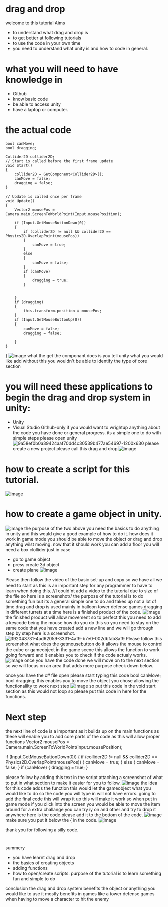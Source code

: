 # drag and drop 
welcome to this tutorial
Aims
* to understand what drag and drop is 
* to get better at following tutorials
* to use the code in your own time
* you need to understand what unity is and how to code in general.
# what you will need to have knowledge in
* Github
* know basic code
* be able to access unity 
* have a laptop or computer.
# the actual code 
    bool canMove;
    bool dragging;

    Collider2D collider2D;
    // Start is called before the first frame update
    void Start()
    {
        collider2D = GetComponent<Collider2D>();
        canMove = false;
        dragging = false;
    }

    // Update is called once per frame
    void Update()
    {
        Vector2 mousePos = Camera.main.ScreenToWorldPoint(Input.mousePosition);

        if (Input.GetMouseButtonDown(0))
        {
            if (collider2D != null && collider2D == Physics2D.OverlapPoint(mousePos))
            {
                canMove = true;
            }
            else
            {
                canMove = false;
            }
            if (canMove)
            {
                dragging = true;
            }


        }
        if (dragging)
        {
            this.transform.position = mousePos;
        }
        if (Input.GetMouseButtonUp(0))
        {
            canMove = false;
            dragging = false;

        }
    }
} 
![image](https://github.com/user-attachments/assets/7fd0f4d2-eca7-400e-a3fc-ababc6057665)
what the get the componant does is you tell unity what you would like add 
without this you wouldn't be able to identify the type of core section



# you will need these applications to begin the drag and drop system in unity:
* Unity
* Visual Studio 
Github-only if you would want to wrightup anything about the code you have done or general progress.
its a simple one to do with simple steps please open unity
![9a58ef0b0a39424aaf70dd4c30539b477ae54697-1200x630](https://github.com/user-attachments/assets/f06d5a02-bab6-49e4-8313-e0b10064ea6e)
please create a new project please call this drag and drop 
![image](https://github.com/user-attachments/assets/4374aa45-5891-4280-8f9d-66fd1eae3ee1)
# how to create a script for this tutorial.
![image](https://github.com/user-attachments/assets/3e42edf3-db9b-4a49-8790-b0969ee37a90)
# how to create a game object in unity.
![image](https://github.com/user-attachments/assets/72ad6942-aa25-4342-8343-2ddd8cbd1bde)
the purpose of the two above you need the basics to do anything in unity and this would give a good example of how to do it.
how does it work in game mode you should be able to move the object or drag and drop anything wilst moving.
now that it should work you can add a floor you will need a box clollider just in case
* go to game object
* press create 3d object
* create plane 
![image](https://github.com/user-attachments/assets/0d077d41-5bac-4d61-a284-aea26539e419)
  



Please then follow the video of the basic set-up and copy so we have all we need to start as this is an important step for any programmer to have to learn when doing this.
//I could'nt add a video to the tutorial due to size of the file so here is a screenshot//
the purpose of the tutorial is to do something fun but its a general simple one to do and takes up not a lot of time 
drag and drop is used mainly in balloon tower defense games dragging in different turrets at a time 
here is a finished product of the code.
![image](https://github.com/user-attachments/assets/4ad62059-3331-4af9-b7e0-002dbfab8af9)
the finished product will allow movement so to perfect this you need to add a keycode being the mouse how do you do this so you need to stay on the same code that you have created add a new line and we will go through step by step 
here is a screenshot.
![392043731-4ad62059-3331-4af9-b7e0-002dbfab8af9](https://github.com/user-attachments/assets/1a8bb8f9-fb4a-41b1-b656-2edfde593eed)
Please follow this screenshot what does the getmousebutton do it allows the mouse to control the cube or gameobject in the game scene this allows the function to work going forward and it enables you to check if the code actualy works.
![image](https://github.com/user-attachments/assets/cfb65fc2-c097-426c-8738-efe1802bbb0f)
once you have the code done we will move on to the next section so we will focus on an area that adds more purpose check down below.




once you have the c# file open please start typing this code 
 bool canMove;
 bool dragging;
 this enables you to move the object you chose allowing the functionalilty to work 
 next step
 ![image](https://github.com/user-attachments/assets/23966cf6-20a1-40a2-99cc-3d32a85ac6c6)
 so put this code in the void start section as this would not loop so please put this code in here for the functions.
 # Next step
 the next line of code is a important as it builds up on the main functions as these will enable you to add core parts of the code as this will allow proper functions 
   Vector2 mousePos = Camera.main.ScreenToWorldPoint(Input.mousePosition);

   if (Input.GetMouseButtonDown(0))
   {
       if (collider2D != null && collider2D == Physics2D.OverlapPoint(mousePos))
       {
           canMove = true;
       }
       else
       {
           canMove = false;
       }
       if (canMove)
       {
           dragging = true;
       }
 
please follow by adding this text in the script attaching a screenshot of what to put in what section to make it easier for you to follow.
![image](https://github.com/user-attachments/assets/80ac5fed-6c22-449d-bf16-d853ba403ec0)
the idea for this code adds the function this would let the gameobject what you would like to do so the code you will type in will not have errors.
going to add the final code this will wrap it up this will make it work so when put in game mode if you click into the screen you would be able to move the item around for a extra challange you can try iy on and other and try to drop it anywhere 
here is the code please add it to the bottom of the code.
![image](https://github.com/user-attachments/assets/408cd4d6-71ac-427d-8f1a-de1da82266ee)
make sure you put it below the {
in the code.
![image](https://github.com/user-attachments/assets/2828f1cc-fd2d-44e2-b299-518511116075)

thank you for following a silly code.
#
summery 
* you have learnt drag and drop
* the basics of creating objects
* adding functions
* how to open/create scripts.
purpose of the tutorial is to learn something fun and simple to do

conclusion 
the drag and drop system benefits the object or anything you would like to use it mostly benefits in games like a tower defense games when having to move a character to hit the enemy 











